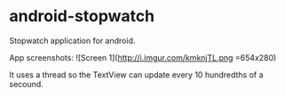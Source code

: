 android-stopwatch
=================

Stopwatch application for android. 

App screenshots:
![Screen 1](http://i.imgur.com/kmknjTL.png =654x280)

It uses a thread so the TextView can update every 10 hundredths of a secound.
